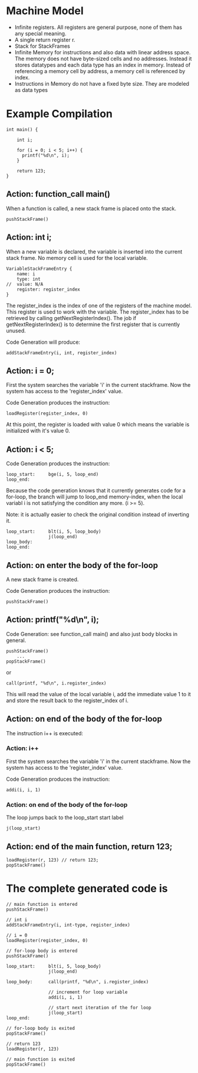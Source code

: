 # Machine Model

- Infinite registers. All registers are general purpose, none of them has any special meaning.
- A single return register r.
- Stack for StackFrames
- Infinite Memory for instructions and also data with linear address space. The memory does not have byte-sized cells and no addresses. Instead it stores datatypes and each data type has an index in memory. Instead of referencing a memory cell by address, a memory cell is referenced by index.
- Instructions in Memory do not have a fixed byte size. They are modeled as data types


# Example Compilation

```
int main() {

	int i;

	for (i = 0; i < 5; i++) {
	  printf("%d\n", i);
	}
	
	return 123;
}
```


## Action: function_call main()

When a function is called, a new stack frame is placed onto the stack.

```
pushStackFrame()
```

## Action: int i;

When a new variable is declared, the variable is inserted into the current stack frame. No memory cell is used for the local variable.

```
VariableStackFrameEntry {
	name: i
	type: int
//	value: N/A
	register: register_index
}
```

The register_index is the index of one of the registers of the machine model. 
This register is used to work with the variable. 
The register_index has to be retrieved by calling getNextRegisterIndex(). 
The job if getNextRegisterIndex() is to determine the first register that is currently unused.

Code Generation will produce:

```
addStackFrameEntry(i, int, register_index)
``` 

## Action: i = 0;

First the system searches the variable 'i' in the current stackframe. Now the system has access to the 'register_index' value.

Code Generation produces the instruction:

```
loadRegister(register_index, 0)
```

At this point, the register is loaded with value 0 which means the variable is initialized with it's value 0.

## Action: i < 5;

Code Generation produces the instruction:

```
loop_start: 	bge(i, 5, loop_end)
loop_end:
```

Because the code generation knows that it currently generates code for a for-loop, the branch will jump to loop_end memory-index, when the local variabl i is not satisfying the condition any more. (i >= 5).

Note: it is actually easier to check the original condition instead of inverting it.

```
loop_start: 	blt(i, 5, loop_body)
				j(loop_end)
loop_body:
loop_end:
```


## Action: on enter the body of the for-loop

A new stack frame is created.

Code Generation produces the instruction:

```
pushStackFrame()
```

## Action: printf("%d\n", i);

Code Generation: see function_call main() and also just body blocks in general.

```
pushStackFrame()
	...
popStackFrame()
```

or 

```
call(printf, "%d\n", i.register_index)
```





This will read the value of the local variable i, add the immediate value 1 to it and store the result back to the register_index of i.

## Action: on end of the body of the for-loop

The instruction i++ is executed:

### Action: i++

First the system searches the variable 'i' in the current stackframe. Now the system has access to the 'register_index' value.

Code Generation produces the instruction:

```
addi(i, i, 1)
```

### Action: on end of the body of the for-loop

The loop jumps back to the loop_start start label

```
j(loop_start)
```

## Action: end of the main function, return 123;

```
loadRegister(r, 123) // return 123;
popStackFrame()
```

# The complete generated code is

```
// main function is entered
pushStackFrame()

// int i
addStackFrameEntry(i, int-type, register_index)

// i = 0
loadRegister(register_index, 0)

// for-loop body is entered
pushStackFrame()

loop_start: 	blt(i, 5, loop_body)
				j(loop_end)

loop_body: 		call(printf, "%d\n", i.register_index)

				// increment for loop variable
				addi(i, i, 1)

				// start next iteration of the for loop
				j(loop_start)
loop_end:

// for-loop body is exited
popStackFrame()

// return 123
loadRegister(r, 123)

// main function is exited
popStackFrame()
```